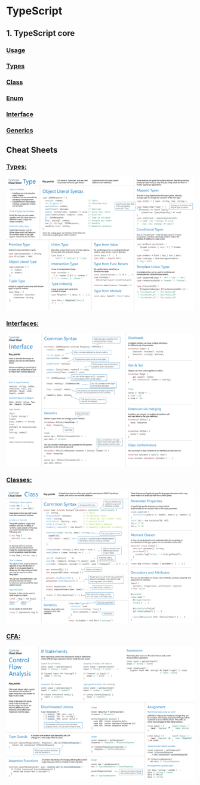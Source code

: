 # TypeScript

## 1. TypeScript core
### [Usage](core/ts_usage.md)
### [Types](core/ts_type.md)
### [Class](core/ts_class.md)
### [Enum](core/ts_enum.md)
### [Interface](core/ts_interface.md)
### [Generics](core/ts_generic.md)

## Cheat Sheets
### [Types:](cheat_sheets/ts_types.png)
![Types](cheat_sheets/ts_types.png)

### [Interfaces:](cheat_sheets/ts_interfaces.png)
![Interfaces](cheat_sheets/ts_interfaces.png)

### [Classes:](cheat_sheets/ts_classes.png)
![Classes](cheat_sheets/ts_classes.png)

### [CFA:](cheat_sheets/ts_cfa.png)
![cfa](cheat_sheets/ts_cfa.png)
